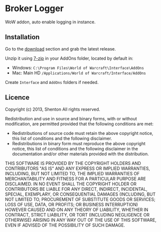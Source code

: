﻿# Broker Logger

WoW addon, auto enable logging in instance.

## Installation

Go to the [download][1] section and grab the latest release.

Unzip it using [7-zip][2] in your AddOns folder, located by default in:

- Windows: `C:\Program Files\World of Warcraft\Interface\AddOns`
- Mac: Main HD `/Applications/World of Warcraft/Interface/AddOns`

Create `Interface` and `AddOns` folders if needed.

## Licence

Copyright (c) 2013, Shenton
All rights reserved.

Redistribution and use in source and binary forms, with or without modification, are permitted provided that the following conditions are met:

  * Redistributions of source code must retain the above copyright notice, this list of conditions and the following disclaimer.
  * Redistributions in binary form must reproduce the above copyright notice, this list of conditions and the following disclaimer in the documentation and/or other materials provided with the distribution.

THIS SOFTWARE IS PROVIDED BY THE COPYRIGHT HOLDERS AND CONTRIBUTORS "AS IS" AND ANY EXPRESS OR IMPLIED WARRANTIES, INCLUDING, BUT NOT LIMITED TO, THE IMPLIED WARRANTIES OF MERCHANTABILITY AND FITNESS FOR A PARTICULAR PURPOSE ARE DISCLAIMED. IN NO EVENT SHALL THE COPYRIGHT HOLDER OR CONTRIBUTORS BE LIABLE FOR ANY DIRECT, INDIRECT, INCIDENTAL, SPECIAL, EXEMPLARY, OR CONSEQUENTIAL DAMAGES (INCLUDING, BUT NOT LIMITED TO, PROCUREMENT OF SUBSTITUTE GOODS OR SERVICES; LOSS OF USE, DATA, OR PROFITS; OR BUSINESS INTERRUPTION) HOWEVER CAUSED AND ON ANY THEORY OF LIABILITY, WHETHER IN CONTRACT, STRICT LIABILITY, OR TORT (INCLUDING NEGLIGENCE OR OTHERWISE) ARISING IN ANY WAY OUT OF THE USE OF THIS SOFTWARE, EVEN IF ADVISED OF THE POSSIBILITY OF SUCH DAMAGE.

[1]: http://www.shenton.fr/#wowaddons                                   "Shenton's addons download"
[2]: http://www.7-zip.org/                                              "7-zip"
